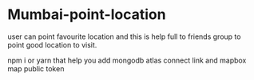 # Mumbai-point-location
user can point favourite location and this is help full to friends group to point good location to visit. 


npm i or yarn that help you 
add mongodb atlas connect link and mapbox map public token 

